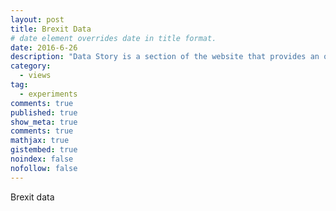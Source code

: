 ```yaml
---
layout: post
title: Brexit Data
# date element overrides date in title format.
date: 2016-6-26
description: "Data Story is a section of the website that provides an overview on a brilliant journalism project involving data. This time I talk about Confiscati Bene, an italian project collecting datasets of assets seized from the mafia."
category:
  - views
tag:
  - experiments
comments: true
published: true
show_meta: true
comments: true
mathjax: true
gistembed: true
noindex: false
nofollow: false
---
```


Brexit data

<!--more-->

<script src="https://code.jquery.com/jquery-1.9.1.js"></script>

<script src="https://code.highcharts.com/highcharts.js">
</script>

<script src="https://code.highcharts.com/modules/exporting.js">
</script>

<div id="container" style="min-width: 310px; max-width: 800px; height: 400px; margin: 0 auto"></div>

<script type="text/javascript">

// Data gathered from http://populationpyramid.net/germany/2015/
    // Age categories

    var categories = ['West Midlands', 'East Midlands', 'North East', 'Yorkshire and The Humber',
            'East', 'North West', 'South West', 'Wales', 'South East',
            'Northern Ireland', 'London', 'Scotland'];

        $('#container').highcharts({
            chart: {
                type: 'bar'
            },
            title: {
                text: 'Vote breakdown across the UK'
            },
            subtitle: {
                text: 'Source: <a href="http://www.bbc.com/news/uk-politics-32810887">The UK Referendum, all you need to know</a>'
            },
            xAxis: [{
                categories: categories,
                reversed: false,
                labels: {
                    step: 1
                }
            }, { // mirror axis on right side
                opposite: true,
                reversed: false,
                categories: categories,
                linkedTo: 0,
                labels: {
                    step: 1
                }
            }],
            yAxis: {
                title: {
                    text: null
                },
                labels: {
                    formatter: function () {
                        return Math.abs(this.value) + '%';
                    }
                }
            },

            plotOptions: {
                series: {
                    stacking: 'normal'
                }
            },

            tooltip: {
                formatter: function () {
                    return '<b>' + this.series.name + ', age ' + this.point.category + '</b><br/>' +
                        'Population: ' + Highcharts.numberFormat(Math.abs(this.point.y), 0 + '%');
                }
            },

            series: [{
                name: 'Leave',
                data: [-59.3, -58.8, -58.0, -57.7, -56.5, -53.7, -52.6,
                    -52.5, -51.8, -44.2, -40.1, -38.0]
            }, {
                name: 'Remain',
                data: [40.7, 41.2, 42.0, 42.3, 43.5, 46.3, 47.4, 47.5,
                    48.2, 55.8, 59.9, 62.0]
            }]
        });

</script>

